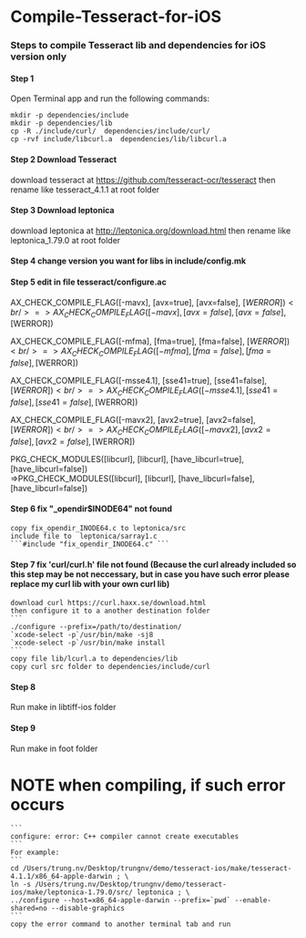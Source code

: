 # Compile-Tesseract-for-iOS


### Steps to compile Tesseract lib and dependencies for iOS version only

#### Step 1
Open Terminal app and run the following commands:<br/>
```
mkdir -p dependencies/include
mkdir -p dependencies/lib
cp -R ./include/curl/  dependencies/include/curl/
cp -rvf include/libcurl.a  dependencies/lib/libcurl.a
```

#### Step 2  Download Tesseract
download tesseract at https://github.com/tesseract-ocr/tesseract
then rename like tesseract_4.1.1 at root folder

#### Step 3 Download leptonica
download leptonica at  http://leptonica.org/download.html
then rename like leptonica_1.79.0 at root folder

#### Step 4 change version you want for libs in include/config.mk

#### Step 5 edit in file tesseract/configure.ac 

AX_CHECK_COMPILE_FLAG([-mavx], [avx=true], [avx=false], [$WERROR])<br/>
=> AX_CHECK_COMPILE_FLAG([-mavx], [avx=false], [avx=false], [$WERROR])

AX_CHECK_COMPILE_FLAG([-mfma], [fma=true], [fma=false], [$WERROR])<br/>
=>AX_CHECK_COMPILE_FLAG([-mfma], [fma=false], [fma=false], [$WERROR])

AX_CHECK_COMPILE_FLAG([-msse4.1], [sse41=true], [sse41=false], [$WERROR])<br/>
=>AX_CHECK_COMPILE_FLAG([-msse4.1], [sse41=false], [sse41=false], [$WERROR])<br/>

AX_CHECK_COMPILE_FLAG([-mavx2], [avx2=true], [avx2=false], [$WERROR])<br/>
=>AX_CHECK_COMPILE_FLAG([-mavx2], [avx2=false], [avx2=false], [$WERROR])

PKG_CHECK_MODULES([libcurl], [libcurl], [have_libcurl=true], [have_libcurl=false])<br/>
=>PKG_CHECK_MODULES([libcurl], [libcurl], [have_libcurl=false], [have_libcurl=false])

#### Step 6 fix "_opendir$INODE64" not found
    copy fix_opendir_INODE64.c to leptonica/src
    include file to  leptonica/sarray1.c
    ```#include "fix_opendir_INODE64.c" ```    

#### Step 7 fix 'curl/curl.h' file not found (Because the curl already included so this step may be not neccessary, but in case you have such error please replace my curl lib with your own curl lib)      
    download curl https://curl.haxx.se/download.html
    then configure it to a another destination folder
    ```
    ./configure --prefix=/path/to/destination/
    `xcode-select -p`/usr/bin/make -sj8 
    `xcode-select -p`/usr/bin/make install
    ```
    copy file lib/lcurl.a to dependencies/lib
    copy curl src folder to dependencies/include/curl    


#### Step 8
Run make in libtiff-ios folder

#### Step 9
Run make in foot folder

# NOTE when compiling, if such error occurs
    ```
    configure: error: C++ compiler cannot create executables    
    ```
    For example:
    ```
    cd /Users/trung.nv/Desktop/trungnv/demo/tesseract-ios/make/tesseract-4.1.1/x86_64-apple-darwin ; \
	ln -s /Users/trung.nv/Desktop/trungnv/demo/tesseract-ios/make/leptonica-1.79.0/src/ leptonica ; \
	../configure --host=x86_64-apple-darwin --prefix=`pwd` --enable-shared=no --disable-graphics
    ```
    copy the error command to another terminal tab and run   
